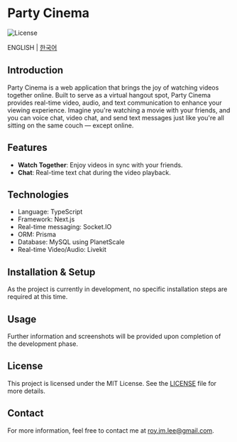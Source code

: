 # Party Cinema

![License](https://img.shields.io/badge/license-MIT-green)

ENGLISH | [한국어](./README.md)

## Introduction

Party Cinema is a web application that brings the joy of watching videos together online. Built to serve as a virtual hangout spot, Party Cinema provides real-time video, audio, and text communication to enhance your viewing experience. Imagine you're watching a movie with your friends, and you can voice chat, video chat, and send text messages just like you're all sitting on the same couch — except online.

## Features

- **Watch Together**: Enjoy videos in sync with your friends.
- **Chat**: Real-time text chat during the video playback.

## Technologies

- Language: TypeScript
- Framework: Next.js
- Real-time messaging: Socket.IO
- ORM: Prisma
- Database: MySQL using PlanetScale
- Real-time Video/Audio: Livekit

## Installation & Setup

As the project is currently in development, no specific installation steps are required at this time.

## Usage

Further information and screenshots will be provided upon completion of the development phase.

## License

This project is licensed under the MIT License. See the [LICENSE](LICENSE) file for more details.

## Contact

For more information, feel free to contact me at [roy.jm.lee@gmail.com](mailto:roy.jm.lee@gmail.com).
